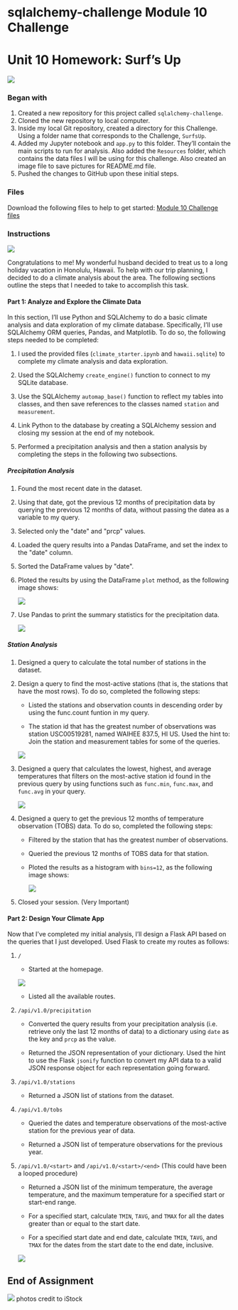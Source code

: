 # sqlalchemy-challenge Module 10 Challenge

# Unit 10 Homework: Surf’s Up

![](https://github.com/mugsiemx/sqlalchemy-challenge/blob/main/SurfsUp/Images/sql.jpg)

### Began with

1. Created a new repository for this project called `sqlalchemy-challenge`.
2. Cloned the new repository to local computer.
3. Inside my local Git repository, created a directory for this Challenge. Using a folder name that corresponds to the Challenge, `SurfsUp`.
4. Added my Jupyter notebook and `app.py` to this folder. They’ll contain the main scripts to run for analysis. Also added the `Resources` folder, which contains the data files I will be using for this challenge. Also created an image file to save pictures for README.md file.
5. Pushed the changes to GitHub upon these initial steps.

### Files

Download the following files to help to get started:
[Module 10 Challenge files](https://static.bc-edx.com/data/dl-1-2/m10/lms/starter/Starter_Code.zip)

### Instructions

![](https://github.com/mugsiemx/sqlalchemy-challenge/blob/main/SurfsUp/Images/Hawaii.jpg)

Congratulations to me! My wonderful husband decided to treat us to a long holiday vacation in Honolulu, Hawaii. To help with our trip planning, I decided to do a climate analysis about the area. The following sections outline the steps that I needed to take to accomplish this task.

#### Part 1: Analyze and Explore the Climate Data

In this section, I’ll use Python and SQLAlchemy to do a basic climate analysis and data exploration of my climate database. Specifically, I’ll use SQLAlchemy ORM queries, Pandas, and Matplotlib. To do so, the following steps needed to be completed:

1. I used the provided files (`climate_starter.ipynb` and `hawaii.sqlite`) to complete my climate analysis and data exploration.

2. Used the SQLAlchemy `create_engine()` function to connect to my SQLite database.

3. Use the SQLAlchemy `automap_base()` function to reflect my tables into classes, and then save references to the classes named `station` and `measurement`.

4. Link Python to the database by creating a SQLAlchemy session and closing my session at the end of my notebook.

5. Performed a precipitation analysis and then a station analysis by completing the steps in the following two subsections.

##### Precipitation Analysis

1. Found the most recent date in the dataset.

2. Using that date, got the previous 12 months of precipitation data by querying the previous 12 months of data, without passing the datea as a variable to my query.

3. Selected only the "date" and "prcp" values.

4. Loaded the query results into a Pandas DataFrame, and set the index to the "date" column.

5. Sorted the DataFrame values by "date".

6. Ploted the results by using the DataFrame `plot` method, as the following image shows:

   ![](https://github.com/mugsiemx/sqlalchemy-challenge/blob/main/SurfsUp/Images/PrecipitationsFOR12months.png)

7. Use Pandas to print the summary statistics for the precipitation data.

   ![](https://github.com/mugsiemx/sqlalchemy-challenge/blob/main/SurfsUp/Images/precipitation_summary_statistics.jpg)
   
##### Station Analysis

1. Designed a query to calculate the total number of stations in the dataset.

2. Design a query to find the most-active stations (that is, the stations that have the most rows). To do so, completed the following steps:

   - Listed the stations and observation counts in descending order by using the func.count funtion in my query.

   - The station id that has the greatest number of observations was station USC00519281, named WAIHEE 837.5, HI US. Used the hint to: Join the station and measurement tables for some of the queries.
   
   ![](https://github.com/mugsiemx/sqlalchemy-challenge/blob/main/SurfsUp/Images/most_active_stations.jpg)

3. Designed a query that calculates the lowest, highest, and average temperatures that filters on the most-active station id found in the previous query by using functions such as `func.min`, `func.max`, and `func.avg` in your query.

   ![](https://github.com/mugsiemx/sqlalchemy-challenge/blob/main/SurfsUp/Images/precipitation_summary_statistics.jpg)

4. Designed a query to get the previous 12 months of temperature observation (TOBS) data. To do so, completed the following steps:

   - Filtered by the station that has the greatest number of observations.

   - Queried the previous 12 months of TOBS data for that station.

   - Ploted the results as a histogram with `bins=12`, as the following image shows:
      
      ![](https://github.com/mugsiemx/sqlalchemy-challenge/blob/main/SurfsUp/Images/PrecipitationsFOR12months.png)
     
5. Closed your session. (Very Important)

#### Part 2: Design Your Climate App

Now that I’ve completed my initial analysis, I’ll design a Flask API based on the queries that I just developed. Used Flask to create my routes as follows:

1. `/`

   - Started at the homepage.
   
   ![](https://github.com/mugsiemx/sqlalchemy-challenge/blob/main/SurfsUp/Images/loccalhost_image.jpg)
   
   - Listed all the available routes.

2. `/api/v1.0/precipitation`

   - Converted the query results from your precipitation analysis (i.e. retrieve only the last 12 months of data) to a dictionary using `date` as the key and `prcp` as the value.

   - Returned the JSON representation of your dictionary. Used the hint to use the Flask `jsonify` function to convert my API data to a valid JSON response object for each representation going forward.

3. `/api/v1.0/stations`

   - Returned a JSON list of stations from the dataset.

4. `/api/v1.0/tobs`

   - Queried the dates and temperature observations of the most-active station for the previous year of data.

   - Returned a JSON list of temperature observations for the previous year.

5. `/api/v1.0/<start>` and `/api/v1.0/<start>/<end>` (This could have been a looped procedure)

   - Returned a JSON list of the minimum temperature, the average temperature, and the maximum temperature for a specified start or start-end range.

   - For a specified start, calculate `TMIN`, `TAVG`, and `TMAX` for all the dates greater than or equal to the start date.

   - For a specified start date and end date, calculate `TMIN`, `TAVG`, and `TMAX` for the dates from the start date to the end date, inclusive.
   
   ![](https://github.com/mugsiemx/sqlalchemy-challenge/blob/main/SurfsUp/Images/last_api_route.jpg)
   
## End of Assignment
   ![](https://github.com/mugsiemx/sqlalchemy-challenge/blob/main/SurfsUp/Images/task_completed.jpg)
photos credit to iStock
